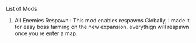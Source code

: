 List of Mods
1) All Enemies Respawn : This mod enables respawns Globally, I made it for easy boss farming on the new expansion. everythign will respawn once you re enter a map.

